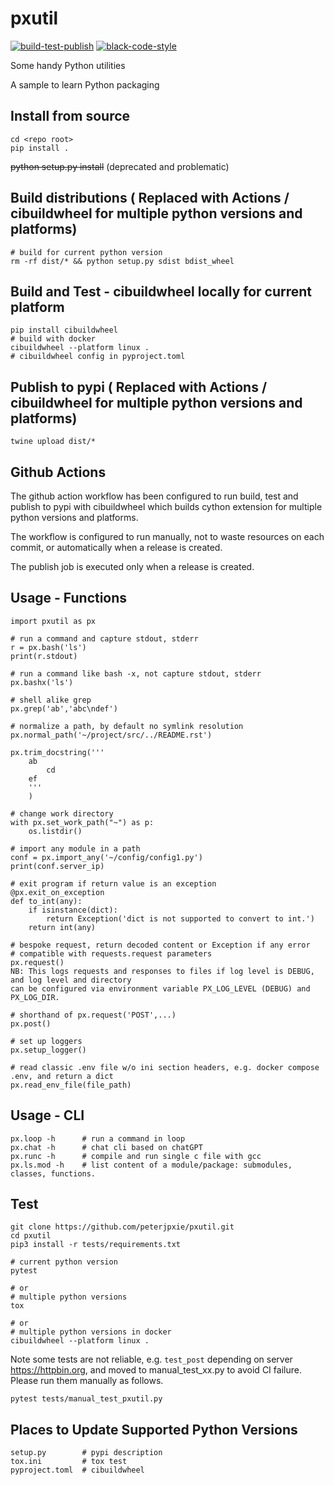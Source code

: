 # pxutil

[![build-test-publish](https://github.com/peterjpxie/pxutil/actions/workflows/build_test_publish.yml/badge.svg)](https://github.com/peterjpxie/pxutil/actions)
[![black-code-style](https://img.shields.io/badge/code%20style-black-000000.svg)](https://github.com/psf/black)

Some handy Python utilities

A sample to learn Python packaging

## Install from source

```
cd <repo root>
pip install .
```
~~python setup.py install~~ (deprecated and problematic)

## Build distributions ( Replaced with Actions / cibuildwheel for multiple python versions and platforms)

```
# build for current python version
rm -rf dist/* && python setup.py sdist bdist_wheel
```

## Build and Test - cibuildwheel locally for current platform

```
pip install cibuildwheel
# build with docker
cibuildwheel --platform linux . 
# cibuildwheel config in pyproject.toml
```

## Publish to pypi ( Replaced with Actions / cibuildwheel for multiple python versions and platforms)

```
twine upload dist/*
```

## Github Actions

The github action workflow has been configured to run build, test and publish to pypi with cibuildwheel which builds cython extension for multiple python versions and platforms.

The workflow is configured to run manually, not to waste resources on each commit, or automatically when a release is created.

The publish job is executed only when a release is created.

## Usage - Functions
```
import pxutil as px

# run a command and capture stdout, stderr
r = px.bash('ls')
print(r.stdout)

# run a command like bash -x, not capture stdout, stderr
px.bashx('ls')

# shell alike grep
px.grep('ab','abc\ndef')

# normalize a path, by default no symlink resolution
px.normal_path('~/project/src/../README.rst')

px.trim_docstring('''
    ab
        cd
    ef
    '''
    )

# change work directory
with px.set_work_path("~") as p:
    os.listdir()

# import any module in a path
conf = px.import_any('~/config/config1.py')
print(conf.server_ip)

# exit program if return value is an exception
@px.exit_on_exception
def to_int(any):
    if isinstance(dict):
        return Exception('dict is not supported to convert to int.')
    return int(any)

# bespoke request, return decoded content or Exception if any error
# compatible with requests.request parameters
px.request()
NB: This logs requests and responses to files if log level is DEBUG, and log level and directory 
can be configured via environment variable PX_LOG_LEVEL (DEBUG) and PX_LOG_DIR.

# shorthand of px.request('POST',...)
px.post()

# set up loggers
px.setup_logger()

# read classic .env file w/o ini section headers, e.g. docker compose .env, and return a dict
px.read_env_file(file_path)
```

## Usage - CLI
```
px.loop -h      # run a command in loop
px.chat -h      # chat cli based on chatGPT
px.runc -h      # compile and run single c file with gcc
px.ls.mod -h    # list content of a module/package: submodules, classes, functions.
``` 

## Test
```
git clone https://github.com/peterjpxie/pxutil.git
cd pxutil
pip3 install -r tests/requirements.txt

# current python version
pytest 

# or 
# multiple python versions
tox 

# or
# multiple python versions in docker
cibuildwheel --platform linux . 
```

Note some tests are not reliable, e.g. `test_post` depending on server https://httpbin.org, and moved to manual_test_xx.py to avoid CI failure. Please run them manually as follows.
```
pytest tests/manual_test_pxutil.py
``` 

## Places to Update Supported Python Versions
```
setup.py        # pypi description
tox.ini         # tox test
pyproject.toml  # cibuildwheel
```
